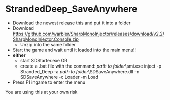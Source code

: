 # StrandedDeep_SaveAnywhere

- Download the newest release [this](https://github.com/deadkex/StrandedDeep_SaveAnywhere/releases/download/1.0/V1.0.zip) and put it into a folder
- Download https://github.com/warbler/SharpMonoInjector/releases/download/v2.2/SharpMonoInjector.Console.zip
  - Unzip into the same folder
- Start the game and wait until it loaded into the main menu!!
- **either**
  - start SDStarter.exe OR
  - create a .bat file with the command: *path to folder*\smi.exe inject -p Stranded_Deep -a *path to folder*\SDSaveAnywhere.dll -n SDSaveAnywhere -c Loader -m Load
- Press F1 ingame to enter the menu



You are using this at your own risk
